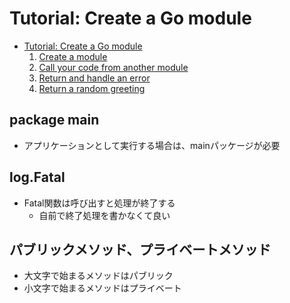 # Tutorial: Create a Go module

- [Tutorial: Create a Go module](https://go.dev/doc/tutorial/create-module)
   1. [Create a module](https://go.dev/doc/tutorial/create-module)
   2. [Call your code from another module](https://go.dev/doc/tutorial/call-module-code)
   3. [Return and handle an error](https://go.dev/doc/tutorial/handle-errors)
   4. [Return a random greeting](https://go.dev/doc/tutorial/random-greeting)

## package main

- アプリケーションとして実行する場合は、mainパッケージが必要

## log.Fatal

- Fatal関数は呼び出すと処理が終了する
  - 自前で終了処理を書かなくて良い

## パブリックメソッド、プライベートメソッド

- 大文字で始まるメソッドはパブリック
- 小文字で始まるメソッドはプライベート
